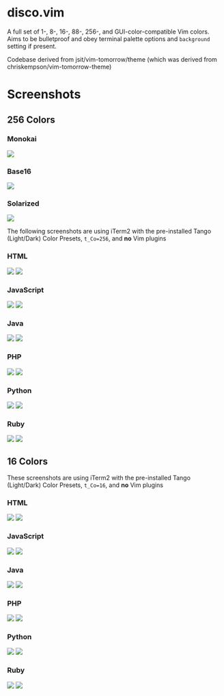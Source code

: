 # disco.vim

A full set of 1-, 8-, 16-, 88-, 256-, and GUI-color-compatible Vim colors. Aims to be bulletproof and obey terminal palette options and `background` setting if present.

Codebase derived from jsit/vim-tomorrow/theme (which was derived from chriskempson/vim-tomorrow-theme)

# Screenshots

## 256 Colors

### Monokai
![](https://cl.ly/kJ6j/disco-monokai.png)


### Base16
![](https://cl.ly/kInn/disco-base16.png)


### Solarized
![](https://cl.ly/kJ6K/disco-solarized.png)


The following screenshots are using iTerm2 with the pre-installed Tango
(Light/Dark) Color Presets, `t_Co=256`, and **no** Vim plugins

### HTML

![](https://cl.ly/kI2q/html-256-light.png)
![](https://cl.ly/kHYH/html-256-dark.png)


### JavaScript

![](https://cl.ly/kII4/javascript-256-light.png)
![](https://cl.ly/kHSH/javascript-256-dark.png)


### Java

![](https://cl.ly/kHpx/java-256-light.png)
![](https://cl.ly/kHZD/java-256-dark.png)


### PHP

![](https://cl.ly/kHyl/php-256-light.png)
![](https://cl.ly/kHBp/php-256-dark.png)


### Python

![](https://cl.ly/kHo7/python-256-light.png)
![](https://cl.ly/kHdF/python-256-dark.png)


### Ruby

![](https://cl.ly/kHEP/ruby-256-light.png)
![](https://cl.ly/kHp6/ruby-256-dark.png)

## 16 Colors



These screenshots are using iTerm2 with the pre-installed Tango (Light/Dark)
Color Presets, `t_Co=16`, and **no** Vim plugins

### HTML

![](https://cl.ly/kHmJ/html-16-light.png)
![](https://cl.ly/kHeD/html-16-dark.png)


### JavaScript

![](https://cl.ly/kHbi/javascript-16-light.png)
![](https://cl.ly/kI4D/javascript-16-dark.png)


### Java

![](https://cl.ly/kHqq/java-16-light.png)
![](https://cl.ly/kHAU/java-16-dark.png)


### PHP

![](https://cl.ly/kI1A/php-16-light.png)
![](https://cl.ly/kILA/php-16-dark.png)


### Python

![](https://cl.ly/kHR1/python-16-light.png)
![](https://cl.ly/kI6L/python-16-dark.png)


### Ruby

![](https://cl.ly/kI5g/ruby-16-light.png)
![](https://cl.ly/kHnD/ruby-16-dark.png)
